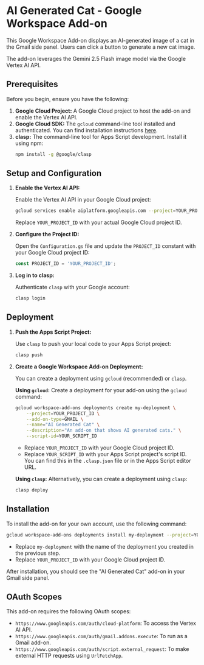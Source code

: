# AI Generated Cat - Google Workspace Add-on

This Google Workspace Add-on displays an AI-generated image of a cat in the Gmail side panel. Users can click a button to generate a new cat image.

The add-on leverages the Gemini 2.5 Flash image model via the Google Vertex AI API.

## Prerequisites

Before you begin, ensure you have the following:

1.  **Google Cloud Project:** A Google Cloud project to host the add-on and enable the Vertex AI API.
2.  **Google Cloud SDK:** The `gcloud` command-line tool installed and authenticated. You can find installation instructions [here](https://cloud.google.com/sdk/docs/install).
3.  **clasp:** The command-line tool for Apps Script development. Install it using npm:
    ```bash
    npm install -g @google/clasp
    ```

## Setup and Configuration

1.  **Enable the Vertex AI API:**

    Enable the Vertex AI API in your Google Cloud project:
    ```bash
    gcloud services enable aiplatform.googleapis.com --project=YOUR_PROJECT_ID
    ```
    Replace `YOUR_PROJECT_ID` with your actual Google Cloud project ID.

2.  **Configure the Project ID:**

    Open the `Configuration.gs` file and update the `PROJECT_ID` constant with your Google Cloud project ID:
    ```javascript
    const PROJECT_ID = 'YOUR_PROJECT_ID';
    ```

3.  **Log in to clasp:**

    Authenticate `clasp` with your Google account:
    ```bash
    clasp login
    ```

## Deployment

1.  **Push the Apps Script Project:**

    Use `clasp` to push your local code to your Apps Script project:
    ```bash
    clasp push
    ```

2.  **Create a Google Workspace Add-on Deployment:**

    You can create a deployment using `gcloud` (recommended) or `clasp`.

    **Using `gcloud`:**
    Create a deployment for your add-on using the `gcloud` command:
    ```bash
    gcloud workspace-add-ons deployments create my-deployment \
        --project=YOUR_PROJECT_ID \
        --add-on-type=GMAIL \
        --name="AI Generated Cat" \
        --description="An add-on that shows AI generated cats." \
        --script-id=YOUR_SCRIPT_ID
    ```
    - Replace `YOUR_PROJECT_ID` with your Google Cloud project ID.
    - Replace `YOUR_SCRIPT_ID` with your Apps Script project's script ID. You can find this in the `.clasp.json` file or in the Apps Script editor URL.

    **Using `clasp`:**
    Alternatively, you can create a deployment using `clasp`:
    ```bash
    clasp deploy
    ```

## Installation

To install the add-on for your own account, use the following command:

```bash
gcloud workspace-add-ons deployments install my-deployment --project=YOUR_PROJECT_ID
```
- Replace `my-deployment` with the name of the deployment you created in the previous step.
- Replace `YOUR_PROJECT_ID` with your Google Cloud project ID.

After installation, you should see the "AI Generated Cat" add-on in your Gmail side panel.

## OAuth Scopes

This add-on requires the following OAuth scopes:

*   `https://www.googleapis.com/auth/cloud-platform`: To access the Vertex AI API.
*   `https://www.googleapis.com/auth/gmail.addons.execute`: To run as a Gmail add-on.
*   `https://www.googleapis.com/auth/script.external_request`: To make external HTTP requests using `UrlFetchApp`.

